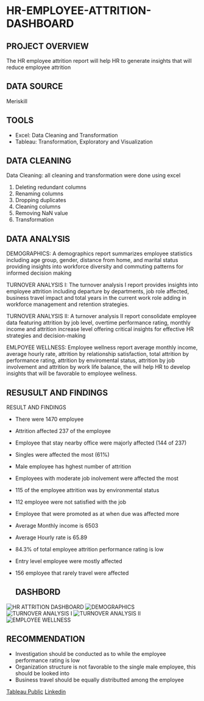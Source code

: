 # HR-EMPLOYEE-ATTRITION-DASHBOARD

## PROJECT OVERVIEW
The HR employee attrition report will help HR to generate insights that will reduce employee attrition

## DATA SOURCE
Meriskill

## TOOLS
- Excel: Data  Cleaning and Transformation
- Tableau: Transformation, Exploratory and Visualization

## DATA CLEANING
Data Cleaning: all cleaning and transformation were done using excel
1. Deleting redundant columns
2. Renaming columns
3. Dropping duplicates
4. Cleaning columns
5. Removing NaN value
5. Transformation

## DATA ANALYSIS
DEMOGRAPHICS:
A demographics report summarizes employee statistics including age group, gender, distance from home, and marital status providing insights into workforce diversity and commuting patterns for informed decision making

TURNOVER ANALYSIS I:
The turnover analysis I report provides insights into employee attrition including departure by departments, job role affected, business travel impact and total years in the current work role adding in workforce management and retention strategies.

TURNOVER ANALYSIS II:
A turnover analysis II report consolidate employee data featuring attrition by job level, overtime performance rating, monthly income and attrition increase level offering critical insights for effective HR strategies and decision-making

EMLPOYEE WELLNESS:
Employee wellness report average monthly income, average hourly rate, attrition by relationship satisfaction, total attrition by performance rating, attrition by enviromental status, attrition by job involvement and attrition by work life balance, the will help HR to develop insights that will be favorable to employee wellness.

## RESUSULT AND FINDINGS
RESULT AND FINDINGS
- There were 1470 employee
- Attrition affected 237 of the employee
- Employee that stay nearby office were majorly affected (144 of 237)
- Singles were affected the most (61%)
- Male employee has hghest number of attrition
- Employees with moderate job inolvement were affected the most
- 115 of the employee attrition was by environmental status
- 112 employee were not satisfied with the job
- Employee that were promoted as at when due was affected more
- Average Monthly income is 6503
- Average Hourly rate is 65.89
- 84.3% of total employee attrition performance rating is low
- Entry level employee were mostly affected
- 156 employee that rarely travel were affected

  ## DASHBORD

![HR ATTRITION DASHBOARD](https://github.com/Temitopeadep/HR-EMPLOYEE-ATTRITION-DASHBOARD/assets/142262047/d2691f57-c44a-4abd-b057-2acb4fd7fe48)
![DEMOGRAPHICS](https://github.com/Temitopeadep/HR-EMPLOYEE-ATTRITION-DASHBOARD/assets/142262047/f7787146-965a-4b50-9ef4-008f2246ddeb)
![TURNOVER ANALYSIS I](https://github.com/Temitopeadep/HR-EMPLOYEE-ATTRITION-DASHBOARD/assets/142262047/2ec65a1f-c962-4aac-8f25-b13141f1fc29)
![TURNOVER ANALYSIS II](https://github.com/Temitopeadep/HR-EMPLOYEE-ATTRITION-DASHBOARD/assets/142262047/e30c7cf8-15c4-414d-9785-e852c2993f5a)
![EMPLOYEE WELLNESS](https://github.com/Temitopeadep/HR-EMPLOYEE-ATTRITION-DASHBOARD/assets/142262047/5e7dc510-13cc-48be-9238-bb28eb8e2c14)



## RECOMMENDATION
- Investigation should be conducted as to while the employee performance rating is low
- Organization structure is not favorable to the single male employee, this should be looked into
- Business travel should be equally distributted among the employee

[Tableau Public](https://public.tableau.com/app/profile/temitope.adepoju/viz/HREMPLOYEEATTRITIONDASHBOARD/PAGE1)
[Linkedin](www.linkedin.com/in/temitope-elizabeth-adepoju-25bb40160)












